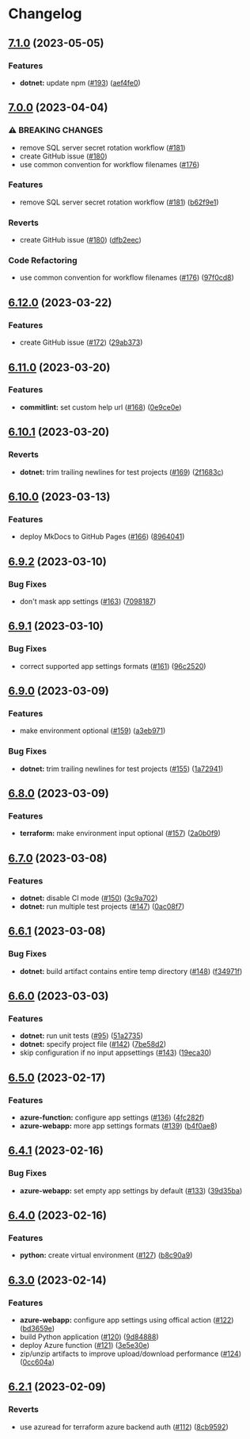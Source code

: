 # Changelog

## [7.1.0](https://github.com/equinor/ops-actions/compare/v7.0.0...v7.1.0) (2023-05-05)


### Features

* **dotnet:** update npm ([#193](https://github.com/equinor/ops-actions/issues/193)) ([aef4fe0](https://github.com/equinor/ops-actions/commit/aef4fe0d8ac747e18c0ac8fc6956dd2a6daa1d64))

## [7.0.0](https://github.com/equinor/ops-actions/compare/v6.12.0...v7.0.0) (2023-04-04)


### ⚠ BREAKING CHANGES

* remove SQL server secret rotation workflow ([#181](https://github.com/equinor/ops-actions/issues/181))
* create GitHub issue ([#180](https://github.com/equinor/ops-actions/issues/180))
* use common convention for workflow filenames ([#176](https://github.com/equinor/ops-actions/issues/176))

### Features

* remove SQL server secret rotation workflow ([#181](https://github.com/equinor/ops-actions/issues/181)) ([b62f9e1](https://github.com/equinor/ops-actions/commit/b62f9e1564cc64a5acabe6ac24e0a9ede0e8c5c9))


### Reverts

* create GitHub issue ([#180](https://github.com/equinor/ops-actions/issues/180)) ([dfb2eec](https://github.com/equinor/ops-actions/commit/dfb2eecd033d104679d0838aaacea86195dea503))


### Code Refactoring

* use common convention for workflow filenames ([#176](https://github.com/equinor/ops-actions/issues/176)) ([97f0cd8](https://github.com/equinor/ops-actions/commit/97f0cd84da43527c88be64447330e82beb6052da))

## [6.12.0](https://github.com/equinor/ops-actions/compare/v6.11.0...v6.12.0) (2023-03-22)


### Features

* create GitHub issue ([#172](https://github.com/equinor/ops-actions/issues/172)) ([29ab373](https://github.com/equinor/ops-actions/commit/29ab373c7d54418de8c0d614cf8370dcb1eb2a5c))

## [6.11.0](https://github.com/equinor/ops-actions/compare/v6.10.1...v6.11.0) (2023-03-20)


### Features

* **commitlint:** set custom help url ([#168](https://github.com/equinor/ops-actions/issues/168)) ([0e9ce0e](https://github.com/equinor/ops-actions/commit/0e9ce0e11bb8175eda27dc02a0f091b5ba673d23))

## [6.10.1](https://github.com/equinor/ops-actions/compare/v6.10.0...v6.10.1) (2023-03-20)


### Reverts

* **dotnet:** trim trailing newlines for test projects ([#169](https://github.com/equinor/ops-actions/issues/169)) ([2f1683c](https://github.com/equinor/ops-actions/commit/2f1683ca00bb22bfafab5d797b42f1907f5f5474))

## [6.10.0](https://github.com/equinor/ops-actions/compare/v6.9.2...v6.10.0) (2023-03-13)


### Features

* deploy MkDocs to GitHub Pages ([#166](https://github.com/equinor/ops-actions/issues/166)) ([8964041](https://github.com/equinor/ops-actions/commit/896404148e5adef3abaec1d5cfdc8c0c51f62c3d))

## [6.9.2](https://github.com/equinor/ops-actions/compare/v6.9.1...v6.9.2) (2023-03-10)


### Bug Fixes

* don't mask app settings ([#163](https://github.com/equinor/ops-actions/issues/163)) ([7098187](https://github.com/equinor/ops-actions/commit/7098187d6ea28bc117e3389535c080fa04d66ca1))

## [6.9.1](https://github.com/equinor/ops-actions/compare/v6.9.0...v6.9.1) (2023-03-10)


### Bug Fixes

* correct supported app settings formats ([#161](https://github.com/equinor/ops-actions/issues/161)) ([96c2520](https://github.com/equinor/ops-actions/commit/96c2520f8b6f984b6c5dd52b1b39a451787d3072))

## [6.9.0](https://github.com/equinor/ops-actions/compare/v6.8.0...v6.9.0) (2023-03-09)


### Features

* make environment optional ([#159](https://github.com/equinor/ops-actions/issues/159)) ([a3eb971](https://github.com/equinor/ops-actions/commit/a3eb971aca64a04f3975f694932143bea02595b5))


### Bug Fixes

* **dotnet:** trim trailing newlines for test projects ([#155](https://github.com/equinor/ops-actions/issues/155)) ([1a72941](https://github.com/equinor/ops-actions/commit/1a729419eaf540a405f28617666897152acb7797))

## [6.8.0](https://github.com/equinor/ops-actions/compare/v6.7.0...v6.8.0) (2023-03-09)


### Features

* **terraform:** make environment input optional ([#157](https://github.com/equinor/ops-actions/issues/157)) ([2a0b0f9](https://github.com/equinor/ops-actions/commit/2a0b0f952bc277bd8e0a84b23ad09012cab8a4ec))

## [6.7.0](https://github.com/equinor/ops-actions/compare/v6.6.1...v6.7.0) (2023-03-08)


### Features

* **dotnet:** disable CI mode ([#150](https://github.com/equinor/ops-actions/issues/150)) ([3c9a702](https://github.com/equinor/ops-actions/commit/3c9a70266ec27f747c356ca7b778c4849c24c80b))
* **dotnet:** run multiple test projects ([#147](https://github.com/equinor/ops-actions/issues/147)) ([0ac08f7](https://github.com/equinor/ops-actions/commit/0ac08f7ff78889448d7a7e89733f9a64d480a53f))

## [6.6.1](https://github.com/equinor/ops-actions/compare/v6.6.0...v6.6.1) (2023-03-08)


### Bug Fixes

* **dotnet:** build artifact contains entire temp directory ([#148](https://github.com/equinor/ops-actions/issues/148)) ([f34971f](https://github.com/equinor/ops-actions/commit/f34971f9c415bd91fabe52847092815514465c0a))

## [6.6.0](https://github.com/equinor/ops-actions/compare/v6.5.0...v6.6.0) (2023-03-03)


### Features

* **dotnet:** run unit tests ([#95](https://github.com/equinor/ops-actions/issues/95)) ([51a2735](https://github.com/equinor/ops-actions/commit/51a27357c9c72f78713cc7ab279b6522218a6f51))
* **dotnet:** specify project file ([#142](https://github.com/equinor/ops-actions/issues/142)) ([7be58d2](https://github.com/equinor/ops-actions/commit/7be58d23fd1cdd89a5bffa27094ab41e75e07750))
* skip configuration if no input appsettings ([#143](https://github.com/equinor/ops-actions/issues/143)) ([19eca30](https://github.com/equinor/ops-actions/commit/19eca30859f38896051f7220a82737eabad5c951))

## [6.5.0](https://github.com/equinor/ops-actions/compare/v6.4.1...v6.5.0) (2023-02-17)


### Features

* **azure-function:** configure app settings ([#136](https://github.com/equinor/ops-actions/issues/136)) ([4fc282f](https://github.com/equinor/ops-actions/commit/4fc282f0700b043ab51d371bfe38f6b528c2030d))
* **azure-webapp:** more app settings formats ([#139](https://github.com/equinor/ops-actions/issues/139)) ([b4f0ae8](https://github.com/equinor/ops-actions/commit/b4f0ae8a76c457a70f31a0b7f2ccbae0007c8ece))

## [6.4.1](https://github.com/equinor/ops-actions/compare/v6.4.0...v6.4.1) (2023-02-16)


### Bug Fixes

* **azure-webapp:** set empty app settings by default ([#133](https://github.com/equinor/ops-actions/issues/133)) ([39d35ba](https://github.com/equinor/ops-actions/commit/39d35ba95dffbac794a5b78efcbf0f8175e90916))

## [6.4.0](https://github.com/equinor/ops-actions/compare/v6.3.0...v6.4.0) (2023-02-16)


### Features

* **python:** create virtual environment ([#127](https://github.com/equinor/ops-actions/issues/127)) ([b8c90a9](https://github.com/equinor/ops-actions/commit/b8c90a9881d68cb6b7b5a93088cac780fe26aedf))

## [6.3.0](https://github.com/equinor/ops-actions/compare/v6.2.1...v6.3.0) (2023-02-14)


### Features

* **azure-webapp:** configure app settings using offical action ([#122](https://github.com/equinor/ops-actions/issues/122)) ([bd3659e](https://github.com/equinor/ops-actions/commit/bd3659eb10cfaf0057bd78a7221b1cc65d635b0a))
* build Python application ([#120](https://github.com/equinor/ops-actions/issues/120)) ([9d84888](https://github.com/equinor/ops-actions/commit/9d848887047704797e48e4e35d77b9eb5db37143))
* deploy Azure function ([#121](https://github.com/equinor/ops-actions/issues/121)) ([3e5e30e](https://github.com/equinor/ops-actions/commit/3e5e30e037a444d6f6fcc8e51ec104a923595041))
* zip/unzip artifacts to improve upload/download performance ([#124](https://github.com/equinor/ops-actions/issues/124)) ([0cc604a](https://github.com/equinor/ops-actions/commit/0cc604aa5e581b8ba8433a63bf61dfb217b4c66c))

## [6.2.1](https://github.com/equinor/ops-actions/compare/v6.2.0...v6.2.1) (2023-02-09)


### Reverts

* use azuread for terraform azure backend auth ([#112](https://github.com/equinor/ops-actions/issues/112)) ([8cb9592](https://github.com/equinor/ops-actions/commit/8cb959224e99b722e703faee1d9cd44ce6b09e5d))
